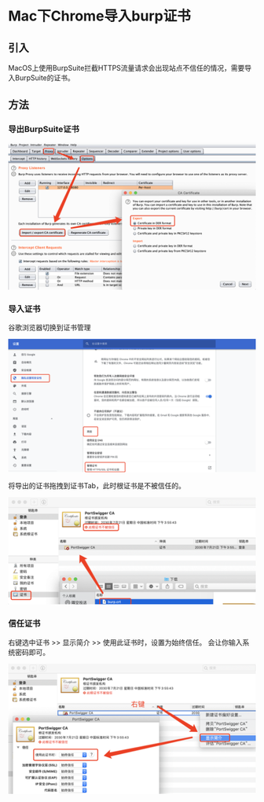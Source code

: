 # Mac下Chrome导入burp证书 

## 引入

MacOS上使用BurpSuite拦截HTTPS流量请求会出现站点不信任的情况，需要导入BurpSuite的证书。

## 方法

### 导出BurpSuite证书

![](img/burp1.png)

### 导入证书

谷歌浏览器切换到证书管理

![](./img/burp2.png)

将导出的证书拖拽到证书Tab，此时根证书是不被信任的。

![](./img/burp3.png)

### 信任证书

右键选中证书 >>  显示简介 >> 使用此证书时，设置为始终信任。 会让你输入系统密码即可。

![](./img/burp4.png)